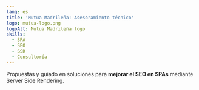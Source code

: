 ```yaml
---
lang: es
title: 'Mutua Madrileña: Asesoramiento técnico'
logo: mutua-logo.png
logoAlt: Mutua Madrileña logo
skills:
  - SPA
  - SEO
  - SSR
  - Consultoría
---
```


Propuestas y guiado en soluciones para **mejorar el SEO en SPAs** mediante Server Side Rendering.
